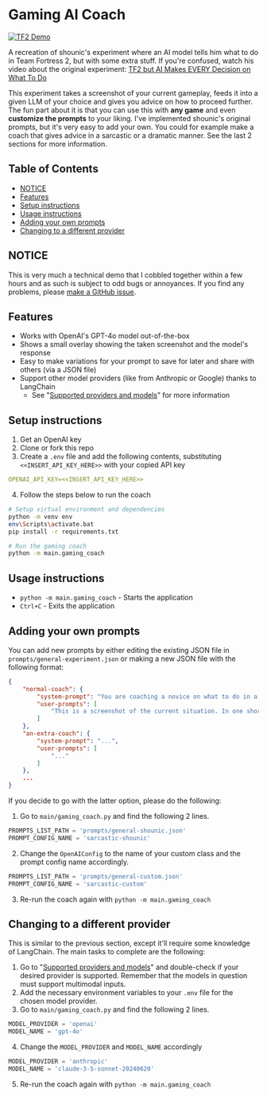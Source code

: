 # Gaming AI Coach

[![TF2 Demo](https://img.youtube.com/vi/CdrKLB4EhMk/maxresdefault.jpg)](https://youtu.be/CdrKLB4EhMk)

A recreation of shounic's experiment where an AI model tells him what to do in Team Fortress 2, but with some extra stuff. If you're confused, watch his video about the original experiment: [TF2 but AI Makes EVERY Decision on What To Do
](https://www.youtube.com/watch?v=Z2eduTNisYA)

This experiment takes a screenshot of your current gameplay, feeds it into a given LLM of your choice and gives you advice on how to proceed further. The fun part about it is that you can use this with **any game** and even **customize the prompts** to your liking. I've implemented shounic's original prompts, but it's very easy to add your own. You could for example make a coach that gives advice in a sarcastic or a dramatic manner. See the last 2 sections for more information.

## Table of Contents
* [NOTICE](#notice)
* [Features](#features)
* [Setup instructions](#setup-instructions)
* [Usage instructions](#usage-instructions)
* [Adding your own prompts](#adding-your-own-prompts)
* [Changing to a different provider](#changing-to-a-different-provider)

## NOTICE
This is very much a technical demo that I cobbled together within a few hours and as such is subject to odd bugs or annoyances. If you find any problems, please [make a GitHub issue](https://github.com/tejashah88/gaming-ai-coach/issues).

## Features
* Works with OpenAI's GPT-4o model out-of-the-box
* Shows a small overlay showing the taken screenshot and the model's response
* Easy to make variations for your prompt to save for later and share with others (via a JSON file)
* Support other model providers (like from Anthropic or Google) thanks to LangChain
  * See "[Supported providers and models](SUPPORTED_PROVIDERS_MODELS.md)" for more information

## Setup instructions
1. Get an OpenAI key
2. Clone or fork this repo
3. Create a `.env` file and add the following contents, substituting `<<INSERT_API_KEY_HERE>>` with your copied API key
```yaml
OPENAI_API_KEY=<<INSERT_API_KEY_HERE>>
```
4. Follow the steps below to run the coach
```bash
# Setup virtual environment and dependencies
python -m venv env
env\Scripts\activate.bat
pip install -r requirements.txt

# Run the gaming coach
python -m main.gaming_coach
```

## Usage instructions
* `python -m main.gaming_coach` - Starts the application
* `Ctrl+C` - Exits the application

## Adding your own prompts
You can add new prompts by either editing the existing JSON file in `prompts/general-experiment.json` or making a new JSON file with the following format:
```json
{
    "normal-coach": {
        "system-prompt": "You are coaching a novice on what to do in a video game. You need to tell him exactly what to do and what's the best course of action in the given moment. The person you are coaching is playing right now, so keep instructions to one sentence.",
        "user-prompts": [
            "This is a screenshot of the current situation. In one short sentence, please tell me exactly what I should do next? Deliver your repsonse concisely, neutrally and without bias."
        ]
    },
    "an-extra-coach": {
        "system-prompt": "...",
        "user-prompts": [
            "..."
        ]
    },
    ...
}
```

If you decide to go with the latter option, please do the following:
1. Go to `main/gaming_coach.py` and find the following 2 lines.
```python
PROMPTS_LIST_PATH = 'prompts/general-shounic.json'
PROMPT_CONFIG_NAME = 'sarcastic-shounic'
```
2. Change the `OpenAIConfig` to the name of your custom class and the prompt config name accordingly.
```python
PROMPTS_LIST_PATH = 'prompts/general-custom.json'
PROMPT_CONFIG_NAME = 'sarcastic-custom'
```
3. Re-run the coach again with `python -m main.gaming_coach`

## Changing to a different provider
This is similar to the previous section, except it'll require some knowledge of LangChain. The main tasks to complete are the following:
1. Go to "[Supported providers and models](SUPPORTED_PROVIDERS_MODELS.md)" and double-check if your desired provider is supported. Remember that the models in question must support multimodal inputs.
2. Add the necessary environment variables to your `.env` file for the chosen model provider.
3. Go to `main/gaming_coach.py` and find the following 2 lines.
```python
MODEL_PROVIDER = 'openai'
MODEL_NAME = 'gpt-4o'
```
4. Change the `MODEL_PROVIDER` and `MODEL_NAME` accordingly
```python
MODEL_PROVIDER = 'anthropic'
MODEL_NAME = 'claude-3-5-sonnet-20240620'
```
5. Re-run the coach again with `python -m main.gaming_coach`
